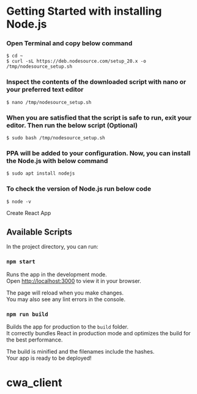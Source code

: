 # Getting Started with installing Node.js

### Open Terminal and copy below command

```
$ cd ~
$ curl -sL https://deb.nodesource.com/setup_20.x -o /tmp/nodesource_setup.sh
```


### Inspect the contents of the downloaded script with nano or your preferred text editor

``` 
$ nano /tmp/nodesource_setup.sh
```

### When you are satisfied that the script is safe to run, exit your editor. Then run the  below script (Optional)

```
$ sudo bash /tmp/nodesource_setup.sh
```

### PPA will be added to your configuration. Now, you can install the Node.js with below command

```
$ sudo apt install nodejs
```

### To check the version of Node.js run below code

```
$ node -v 
```

Create React App

## Available Scripts

In the project directory, you can run:

### `npm start`

Runs the app in the development mode.\
Open [http://localhost:3000](http://localhost:3000) to view it in your browser.

The page will reload when you make changes.\
You may also see any lint errors in the console.


### `npm run build`

Builds the app for production to the `build` folder.\
It correctly bundles React in production mode and optimizes the build for the best performance.

The build is minified and the filenames include the hashes.\
Your app is ready to be deployed!

# cwa_client
